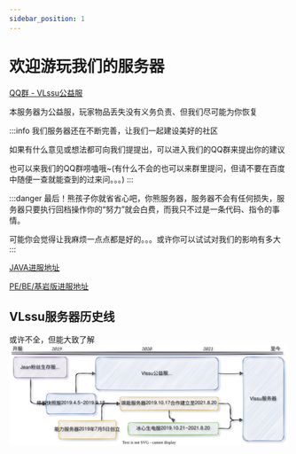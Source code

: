 ```yaml
---
sidebar_position: 1
---
```


# 欢迎游玩我们的服务器

[QQ群 - VLssu公益服](https://jq.qq.com/?_wv=1027&k=0anjDlw3)

本服务器为公益服，玩家物品丢失没有义务负责、但我们尽可能为你恢复

:::info
我们服务器还在不断完善，让我们一起建设美好的社区

如果有什么意见或想法都可向我们提提出，可以进入我们的QQ群来提出你的建议

也可以来我们的QQ群唠嗑哦~(有什么不会的也可以来群里提问，但请不要在百度中随便一查就能查到的过来问。。。)
:::

:::danger
最后！熊孩子你就省省心吧，你熊服务器，服务器不会有任何损失，服务器只要执行回档操作你的“努力”就会白费，而我只不过是一条代码、指令的事情。

可能你会觉得让我麻烦一点点都是好的。。。或许你可以试试对我们的影响有多大
:::

[JAVA进服地址](./summary/java-summary.md)

[PE/BE/基岩版进服地址](./summary/pe-summary.md)

## VLssu服务器历史线
或许不全，但能大致了解
![vlssu历史线 draw.io](/img/mcserver/vlssu历史线.drawio.svg)
